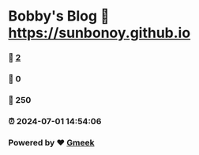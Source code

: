 # Bobby's Blog :link: https://sunbonoy.github.io 
### :page_facing_up: [2](https://sunbonoy.github.io/tag.html) 
### :speech_balloon: 0 
### :hibiscus: 250 
### :alarm_clock: 2024-07-01 14:54:06 
### Powered by :heart: [Gmeek](https://github.com/Meekdai/Gmeek)
